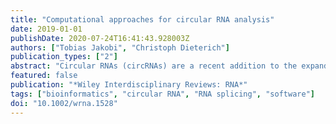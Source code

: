 ```yaml
---
title: "Computational approaches for circular RNA analysis"
date: 2019-01-01
publishDate: 2020-07-24T16:41:43.928003Z
authors: ["Tobias Jakobi", "Christoph Dieterich"]
publication_types: ["2"]
abstract: "Circular RNAs (circRNAs) are a recent addition to the expanding universe of RNA species and originate through back-splicing events from linear primary transcripts. CircRNAs show specific expression profiles with regards to cell type and developmental stage. Importantly, only few circRNAs have been functionally characterized to date. The detection of circRNAs from RNA sequencing data is a complex computational workflow that, depending on tissue and condition typically yields candidate sets of hundreds or thousands of circRNA candidates. Here, we provide an overview on different computational analysis tools and pipelines that became available throughout the last years. We outline technical and experimental requirements that are common to all approaches and point out potential pitfalls during the computational analysis. Although computational prediction of circRNAs has become quite mature in recent years, we provide a set of valuable validation strategies, in silico as well as in vitro-based approaches. In addition to circRNA detection via back-splicing junction, we present available analysis pipelines for delineating the primary sequence and for predicting possible functions of circRNAs. Finally, we outline the most important web resources for circRNA research. This article is categorized under: RNA Methods textgreater RNA Analyses in vitro and In Silico RNA Evolution and Genomics textgreater Computational Analyses of RNA. © 2019 Wiley Periodicals, Inc."
featured: false
publication: "*Wiley Interdisciplinary Reviews: RNA*"
tags: ["bioinformatics", "circular RNA", "RNA splicing", "software"]
doi: "10.1002/wrna.1528"
---
```


